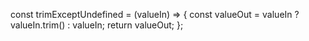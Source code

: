 
const trimExceptUndefined = (valueIn) => {
  const valueOut = valueIn ? valueIn.trim() : valueIn;
  return valueOut;
};

